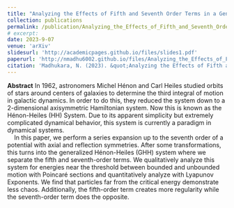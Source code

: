 ```yaml
---
title: "Analyzing the Effects of Fifth and Seventh Order Terms in a Generalized Hénon-Heiles Potential"
collection: publications
permalink: /publication/Analyzing_the_Effects_of_Fifth_and_Seventh_Order_Terms_in_a_Generalized_Hénon-Heiles_Potential
# excerpt: 
date: 2023-9-07
venue: 'arXiv'
slidesurl: 'http://academicpages.github.io/files/slides1.pdf'
paperurl: 'http://nmadhu6002.github.io/files/Analyzing_the_Effects_of_Fifth_and_Seventh_Order_Terms_in_a_Generalized_Hénon-Heiles_Potential.pdf'
citation: 'Madhukara, N. (2023). &quot;Analyzing the Effects of Fifth and Seventh Order Terms in a Generalized Hénon-Heiles Potential.&quot; <i>arXiv</i>. https://doi.org/10.48550/arXiv.2309.03449'
---
```


**Abstract** In 1962, astronomers Michel Hénon and Carl Heiles studied orbits of stars around centers of galaxies to determine the third integral of motion in galactic dynamics. In order to do this, they reduced the system down to a 2-dimensional axisymmetric Hamiltonian system. Now this is known as the Hénon-Heiles (HH) System. Due to its apparent simplicity but extremely complicated dynamical behavior, this system is currently a paradigm in dynamical systems.  
&nbsp;&nbsp;&nbsp;&nbsp;In this paper, we perform a series expansion up to the seventh order of a potential with axial and reflection symmetries. After some transformations, this turns into the generalized Hénon-Heiles (GHH) system where we separate the fifth and seventh-order terms. We qualitatively analyze this system for energies near the threshold between bounded and unbounded motion with Poincaré sections and quantitatively analyze with Lyapunov Exponents. We find that particles far from the critical energy demonstrate less chaos. Additionally, the fifth-order term creates more regularity while the seventh-order term does the opposite.